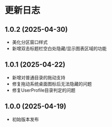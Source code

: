 ﻿# 更新日志

## 1.0.2 (2025-04-30)
- 美化分区窗口样式
- 新增双击标题栏空白处隐藏/显示图表区域的功能

## 1.0.1 (2025-04-22)
- 新增对普通目录的拖动支持
- 修复拖动系统桌面图标后无法隐藏的问题
- 修复UserProfile目录判定的问题

## 1.0.0 (2025-04-19)
- 初始版本发布
